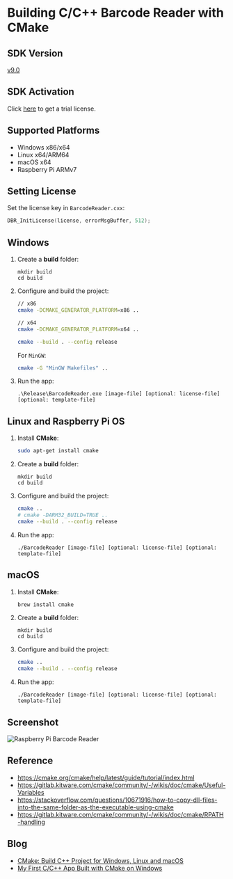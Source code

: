 # Building C/C++ Barcode Reader with CMake

## SDK Version
[v9.0](https://www.dynamsoft.com/barcode-reader/downloads)

## SDK Activation
Click [here](https://www.dynamsoft.com/customer/license/trialLicense/?product=dbr) to get a trial license.

## Supported Platforms
- Windows x86/x64
- Linux x64/ARM64
- macOS x64 
- Raspberry Pi ARMv7

## Setting License
Set the license key in `BarcodeReader.cxx`:

```cpp
DBR_InitLicense(license, errorMsgBuffer, 512);
```

## Windows
1. Create a **build** folder:
    ```
    mkdir build
    cd build
    ```
2. Configure and build the project:
    ```bash
    // x86
    cmake -DCMAKE_GENERATOR_PLATFORM=x86 ..

    // x64
    cmake -DCMAKE_GENERATOR_PLATFORM=x64 ..
    
    cmake --build . --config release
    ```

    For `MinGW`:
    
    ```bash
    cmake -G "MinGW Makefiles" ..
    ```
3. Run the app:
    ```
    .\Release\BarcodeReader.exe [image-file] [optional: license-file] [optional: template-file]
    ```

## Linux and Raspberry Pi OS
1. Install **CMake**:
    ```bash
    sudo apt-get install cmake
    ```
2. Create a **build** folder:
    ```
    mkdir build
    cd build
    ```
3. Configure and build the project:
    ```bash
    cmake ..
    # cmake -DARM32_BUILD=TRUE ..
    cmake --build . --config release 
    ```
4. Run the app:
    ```
    ./BarcodeReader [image-file] [optional: license-file] [optional: template-file]
    ```

## macOS 
1. Install **CMake**:
    ```bash
    brew install cmake
    ```
2. Create a **build** folder:

    ```
    mkdir build
    cd build
    ```

3. Configure and build the project:

    ```bash
    cmake ..
    cmake --build . --config release 
    ```

4. Run the app:

    ```
    ./BarcodeReader [image-file] [optional: license-file] [optional: template-file]
    ```

## Screenshot

![Raspberry Pi Barcode Reader](https://www.dynamsoft.com/codepool/img/2016/03/rpi_dbr_result.png)

## Reference
* https://cmake.org/cmake/help/latest/guide/tutorial/index.html
* https://gitlab.kitware.com/cmake/community/-/wikis/doc/cmake/Useful-Variables
* https://stackoverflow.com/questions/10671916/how-to-copy-dll-files-into-the-same-folder-as-the-executable-using-cmake
* https://gitlab.kitware.com/cmake/community/-/wikis/doc/cmake/RPATH-handling

## Blog
* [CMake: Build C++ Project for Windows, Linux and macOS](https://www.dynamsoft.com/codepool/cmake-cc-windows-linux-macos.html)
* [My First C/C++ App Built with CMake on Windows](https://www.dynamsoft.com/codepool/cc-barcode-app-cmake-windows.html)
